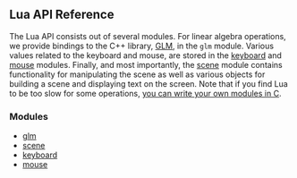 ## Lua API Reference ##

The Lua API consists out of several modules. For linear algebra operations, we provide bindings to the C++ library, [GLM](http://glm.g-truc.net/0.9.8/index.html), in the `glm` module. Various values related to the keyboard and mouse, are stored in the [keyboard](keyboard_api.md) and [mouse](mouse_api.md) modules. Finally, and most importantly, the [scene](scene_api.md) module contains functionality for manipulating the scene as well as various objects for building a scene and displaying text on the screen. Note that if you find Lua to be too slow for some operations, [you can write your own modules in C](https://www.lua.org/pil/26.2.html).

### Modules ###

* [glm](glm_api.md)
* [scene](scene_api.md)
* [keyboard](keyboard_api.md)
* [mouse](mouse_api.md)
